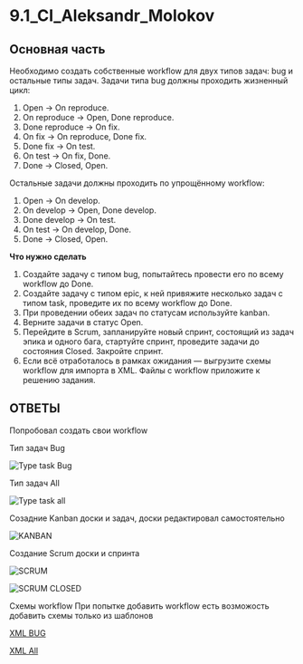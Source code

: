 # 9.1_CI_Aleksandr_Molokov

## Основная часть

Необходимо создать собственные workflow для двух типов задач: bug и остальные типы задач. Задачи типа bug должны проходить жизненный цикл:

1. Open -> On reproduce.
2. On reproduce -> Open, Done reproduce.
3. Done reproduce -> On fix.
4. On fix -> On reproduce, Done fix.
5. Done fix -> On test.
6. On test -> On fix, Done.
7. Done -> Closed, Open.

Остальные задачи должны проходить по упрощённому workflow:

1. Open -> On develop.
2. On develop -> Open, Done develop.
3. Done develop -> On test.
4. On test -> On develop, Done.
5. Done -> Closed, Open.

**Что нужно сделать**

1. Создайте задачу с типом bug, попытайтесь провести его по всему workflow до Done. 
1. Создайте задачу с типом epic, к ней привяжите несколько задач с типом task, проведите их по всему workflow до Done. 
1. При проведении обеих задач по статусам используйте kanban. 
1. Верните задачи в статус Open.
1. Перейдите в Scrum, запланируйте новый спринт, состоящий из задач эпика и одного бага, стартуйте спринт, проведите задачи до состояния Closed. Закройте спринт.
2. Если всё отработалось в рамках ожидания — выгрузите схемы workflow для импорта в XML. Файлы с workflow приложите к решению задания.


## ОТВЕТЫ
Попробовал создать свои workflow

Тип задач Bug

![Type task Bug](https://user-images.githubusercontent.com/109212419/222253553-fb42159c-b891-4166-a75a-7ff656b44f9c.jpg)

Тип задач All

![Type task all](https://user-images.githubusercontent.com/109212419/222253630-2bb4bbb2-78e2-4f0c-b711-120fec5359a7.jpg)

Созадние Kanban доски и задач, доски редактировал самостоятельно

![KANBAN](https://user-images.githubusercontent.com/109212419/222253746-7f999516-c681-45a1-b1a1-e49fbc74bb75.jpg)

Создание Scrum доски и спринта

![SCRUM](https://user-images.githubusercontent.com/109212419/222253856-5f59eb70-0081-40eb-978f-1ece08bb8cec.jpg)

![SCRUM CLOSED](https://user-images.githubusercontent.com/109212419/222253932-104d15e6-01eb-4332-a434-ddcc2d144ef1.jpg)

Схемы workflow
При попытке добавить workflow есть возможость добавить схемы только из шаблонов

[XML BUG](https://github.com/ALEMOLOKOV/9.1_CI_Aleksandr_Molokov/blob/main/All.xml)

[XML All](https://github.com/ALEMOLOKOV/9.1_CI_Aleksandr_Molokov/blob/main/All.xml)











